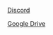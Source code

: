 [Discord](https://discord.com/channels/1292834599029837827/1292834599713636404)

[Google Drive](https://drive.google.com/drive/folders/12J7G3KVEkxv6FnhiqjyY0QyvOaS-OiBf?usp=drive_link)
